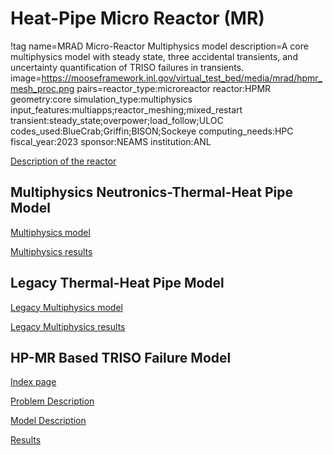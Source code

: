 # Heat-Pipe Micro Reactor (MR)

!tag name=MRAD Micro-Reactor Multiphysics model
     description=A core multiphysics model with steady state, three accidental transients, and uncertainty quantification of TRISO failures in transients.
     image=https://mooseframework.inl.gov/virtual_test_bed/media/mrad/hpmr_mesh_proc.png
     pairs=reactor_type:microreactor
                       reactor:HPMR
                       geometry:core
                       simulation_type:multiphysics
                       input_features:multiapps;reactor_meshing;mixed_restart
                       transient:steady_state;overpower;load_follow;ULOC
                       codes_used:BlueCrab;Griffin;BISON;Sockeye
                       computing_needs:HPC
                       fiscal_year:2023
                       sponsor:NEAMS
                       institution:ANL

[Description of the reactor](mrad/reactor_description.md)

## Multiphysics Neutronics-Thermal-Heat Pipe Model

[Multiphysics model](mrad/mrad_model.md)

[Multiphysics results](mrad/mrad_results.md)

## Legacy Thermal-Heat Pipe Model

[Legacy Multiphysics model](mrad/legacy_mrad_model.md)

[Legacy Multiphysics results](mrad/legacy_mrad_results.md)

## HP-MR Based TRISO Failure Model

[Index page](mrad/hpmr_triso_failure/index_triso.md)

[Problem Description](mrad/hpmr_triso_failure/problem_description.md)

[Model Description](mrad/hpmr_triso_failure/problem_models.md)

[Results](mrad/hpmr_triso_failure/problem_results.md)
